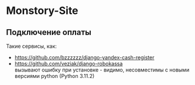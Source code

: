 # Monstory-Site

## Подключение оплаты
Такие сервисы, как:
* https://github.com/bzzzzzz/django-yandex-cash-register
* https://github.com/veziak/django-robokassa <br>
вызывают ошибку при установке - видимо, несовместимы с новыми версиями python (Python 3.11.2)
